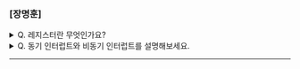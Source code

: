 ### [장명훈]

<details>
  <summary> Q. 레지스터란 무엇인가요? </summary>
  
  - CPU내부에 작은 임시 저장 장치
    - ALU의 결과값을 저장하는 공간
    - 읽고 쓰는 속도가 매우 빠르다.
      
</details>

<details>
  <summary> Q. 동기 인터럽트와 비동기 인터럽트를 설명해보세요. </summary>
  
  - 동기 인터럽트(synchronous interrupts)
    - <ins>CPU</ins>에 의해 발생하는 인터럽트
    - CPU가 명령어를 수행하면서 예상치 못한 상황이 생겼을 때 발생
    - 예외(exception)라고도 불림
  
  - 비동기 인터럽트(asynchronous interrupt): 
    - <ins>입출력장치</ins>에서 발생하는 인터럽트
    - 인터럽트 발생으로 입출력 작업 결과를 확인하여 CPU의 생산 효율을 높임
      
</details>

---

